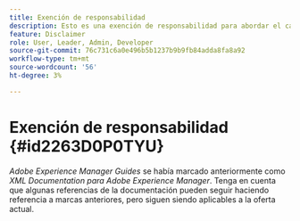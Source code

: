```yaml
---
title: Exención de responsabilidad
description: Esto es una exención de responsabilidad para abordar el cambio de nombre de producto de XML Documentation para Adobe Experience Manager a AEM Guides
feature: Disclaimer
role: User, Leader, Admin, Developer
source-git-commit: 76c731c6a0e496b5b1237b9b9fb84adda8fa8a92
workflow-type: tm+mt
source-wordcount: '56'
ht-degree: 3%

---
```


# Exención de responsabilidad {#id2263D0P0TYU}

*Adobe Experience Manager Guides* se había marcado anteriormente como *XML Documentation para Adobe Experience Manager*. Tenga en cuenta que algunas referencias de la documentación pueden seguir haciendo referencia a marcas anteriores, pero siguen siendo aplicables a la oferta actual.
